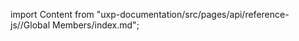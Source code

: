 
import Content from "uxp-documentation/src/pages/api/reference-js//Global Members/index.md";

<Content query="product=xd"/>
